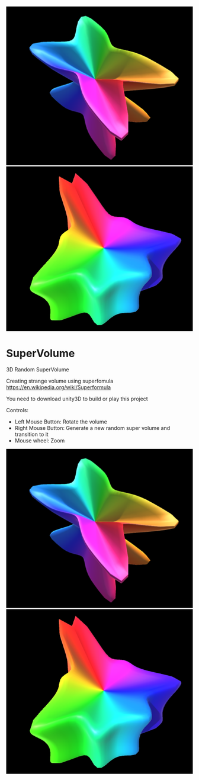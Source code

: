 ![Screen](Assets/ScreenShots/s1.PNG?raw=true "Volume1")
![Screen](Assets/ScreenShots/s2.PNG?raw=true "Volume2")

# SuperVolume
3D Random SuperVolume

Creating strange volume using superfomula
https://en.wikipedia.org/wiki/Superformula

You need to download unity3D to build or play this project

Controls:

- Left Mouse Button: Rotate the volume
- Right Mouse Button: Generate a new random super volume and transition to it
- Mouse wheel: Zoom

![Screen](Assets/ScreenShots/s1.PNG?raw=true "Volume1")
![Screen](Assets/ScreenShots/s2.PNG?raw=true "Volume2")